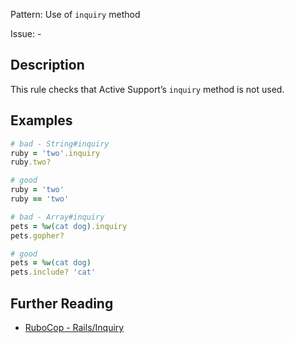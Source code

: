 Pattern: Use of `inquiry` method

Issue: -

## Description

This rule checks that Active Support’s `inquiry` method is not used.

## Examples

```ruby
# bad - String#inquiry
ruby = 'two'.inquiry
ruby.two?

# good
ruby = 'two'
ruby == 'two'

# bad - Array#inquiry
pets = %w(cat dog).inquiry
pets.gopher?

# good
pets = %w(cat dog)
pets.include? 'cat'
```

## Further Reading

* [RuboCop - Rails/Inquiry](https://docs.rubocop.org/rubocop-rails/cops_rails.html#railsinquiry)
